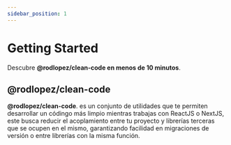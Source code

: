 ```yaml
---
sidebar_position: 1
---
```


# Getting Started

Descubre **@rodlopez/clean-code en menos de 10 minutos**.

## @rodlopez/clean-code

**@rodlopez/clean-code**. es un conjunto de utilidades que te permiten desarrollar un códingo más limpio mientras trabajas con ReactJS o NextJS, este busca reducir el acoplamiento entre tu proyecto y librerías terceras que se ocupen en el mismo, garantizando facilidad en migraciones de versión o entre librerías con la misma función.
